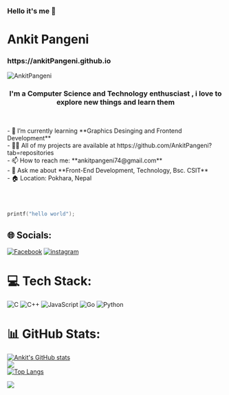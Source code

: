 ### Hello it's me 👋
<h1>Ankit Pangeni</h1>
<h3>https://ankitPangeni.github.io </h3>
<p align="left"> <img src="https://komarev.com/ghpvc/?username=AnkitPangeni&label=Profile%20views&color=0e75b6&style=flat" alt="AnkitPangeni" /> </p>


<h3 align="center"> I'm a Computer Science and Technology enthusciast , i love to explore new things and learn them </h3>
<br>
<p align="left">
- 🌱 I’m currently learning **Graphics Desinging and Frontend Development** <br>
- 👨‍💻 All of my projects are available at https://github.com/AnkitPangeni?tab=repositories<br>
- 📫 How to reach me: **ankitpangeni74@gmail.com**<br>
- 💬 Ask me about **Front-End Development, Technology, Bsc. CSIT**<br>
- 🏠 Location: Pokhara, Nepal <br>
  </p>
<br>
<br>


  
```c
printf("hello world");
```

## 🌐 Socials:
[![Facebook](https://img.shields.io/badge/Facebook-%231877F2.svg?logo=Facebook&logoColor=white)](https://facebook.com/ankitpangeni74) 
[![instagram](https://img.shields.io/badge/instagram-%231877F2.svg?logo=instagram&logoColor=crimson)](https://instagram.com/ankitpangeni74) 

# 💻 Tech Stack:
![C](https://img.shields.io/badge/c-%2300599C.svg?style=for-the-badge&logo=c&logoColor=white) ![C++](https://img.shields.io/badge/c++-%2300599C.svg?style=for-the-badge&logo=c%2B%2B&logoColor=white) ![JavaScript](https://img.shields.io/badge/javascript-%23323330.svg?style=for-the-badge&logo=javascript&logoColor=%23F7DF1E) ![Go](https://img.shields.io/badge/go-%2300ADD8.svg?style=for-the-badge&logo=go&logoColor=white) ![Python](https://img.shields.io/badge/python-3670A0?style=for-the-badge&logo=python&logoColor=ffdd54) 
# 📊 GitHub Stats:
[![Ankit's GitHub stats](https://github-readme-stats.vercel.app/api?username=AnkitPangeni&show_icons=true&theme=dark#gh-dark-mode-only)](https://github.com/kushalsubedi/github-readme-stats)<br/>
![](https://github-readme-streak-stats.herokuapp.com/?user=AnkitPangeni&theme=dark&hide_border=false)<br/>
[![Top Langs](https://github-readme-stats.vercel.app/api/top-langs/?username=AnkitPangeni&layout=compact&theme=dark#gh-dark-mode-only)](https://github.com/AnkitPangeni/github-readme-stats)



![](https://activity-graph.herokuapp.com/graph?username=AnkitPangeni&custom_title=Ankit's%27s%20Contribution%20Graph&theme=react-dark)

